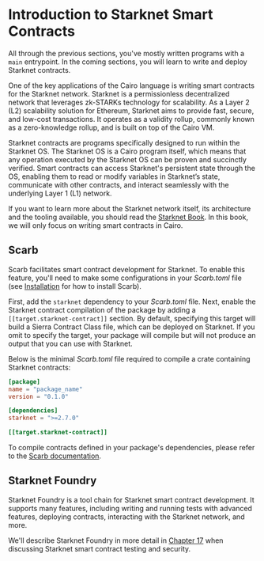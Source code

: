 # Introduction to Starknet Smart Contracts

All through the previous sections, you've mostly written programs with a `main` entrypoint. In the coming sections, you will learn to write and deploy Starknet contracts.

One of the key applications of the Cairo language is writing smart contracts for the Starknet network. Starknet is a permissionless decentralized network that leverages zk-STARKs technology for scalability. As a Layer 2 (L2) scalability solution for Ethereum, Starknet aims to provide fast, secure, and low-cost transactions. It operates as a validity rollup, commonly known as a zero-knowledge rollup, and is built on top of the Cairo VM.

Starknet contracts are programs specifically designed to run within the Starknet OS. The Starknet OS is a Cairo program itself, which means that any operation executed by the Starknet OS can be proven and succinctly verified. Smart contracts can access Starknet's persistent state through the OS, enabling them to read or modify variables in Starknet’s state, communicate with other contracts, and interact seamlessly with the underlying Layer 1 (L1) network.

If you want to learn more about the Starknet network itself, its architecture and the tooling available, you should read the [Starknet Book][starknet book]. In this book, we will only focus on writing smart contracts in Cairo.

[starknet book]: https://book.starknet.io/

## Scarb

Scarb facilitates smart contract development for Starknet. To enable this feature, you'll need to make some configurations in your _Scarb.toml_ file (see [Installation][scarb installation] for how to install Scarb).

First, add the `starknet` dependency to your _Scarb.toml_ file. Next, enable the Starknet contract compilation of the package by adding a `[[target.starknet-contract]]` section. By default, specifying this target will build a Sierra Contract Class file, which can be deployed on Starknet. If you omit to specify the target, your package will compile but will not produce an output that you can use with Starknet.

Below is the minimal _Scarb.toml_ file required to compile a crate containing Starknet contracts:

```toml
[package]
name = "package_name"
version = "0.1.0"

[dependencies]
starknet = ">=2.7.0"

[[target.starknet-contract]]
```

To compile contracts defined in your package's dependencies, please refer to the [Scarb documentation][compile dep contract].

[scarb installation]: ./ch01-01-installation.md
[compile dep contract]: https://docs.swmansion.com/scarb/docs/extensions/starknet/contract-target.html#compiling-external-contracts

## Starknet Foundry

Starknet Foundry is a tool chain for Starknet smart contract development. It supports many features, including writing and running tests with advanced features, deploying contracts, interacting with the Starknet network, and more.

We'll describe Starknet Foundry in more detail in [Chapter 17][testing with snfoundry] when discussing Starknet smart contract testing and security.

[testing with snfoundry]: ./ch17-02-testing-smart-contracts.md#testing-smart-contracts-with-starknet-foundry
